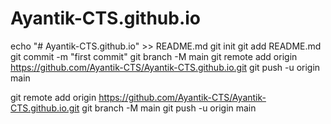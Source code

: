 # Ayantik-CTS.github.io

echo "# Ayantik-CTS.github.io" >> README.md
git init
git add README.md
git commit -m "first commit"
git branch -M main
git remote add origin https://github.com/Ayantik-CTS/Ayantik-CTS.github.io.git
git push -u origin main

git remote add origin https://github.com/Ayantik-CTS/Ayantik-CTS.github.io.git
git branch -M main
git push -u origin main
